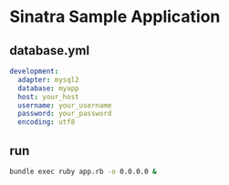 # Sinatra Sample Application

## database.yml

```yaml
development:
  adapter: mysql2
  database: myapp
  host: your_host
  username: your_username
  password: your_password
  encoding: utf8
```

## run

```sh
bundle exec ruby app.rb -o 0.0.0.0 &
```
